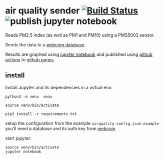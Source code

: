 
# air quality sender [![Build Status](https://travis-ci.com/vboulaye/airquality-sender.svg?branch=master)](https://travis-ci.com/vboulaye/airquality-sender) ![publish jupyter notebook](https://github.com/vboulaye/airquality-sender/workflows/run%20jupyter%20notebook/badge.svg)


Reads PM2.5 index (as well as PM1 and PM10)  using a PMS5003 sensor.

Sends the data to a [webcom database](https://datasync.orange.com/)

Results are graphed using [jupyter notebook](https://jupyter.org/) and published using [github actions](https://help.github.com/en/actions) to [github pages](https://vboulaye.github.io/airquality-sender/)



## install

Install Jupyter and its dependencies in a virtual env:

```
python3 -m venv  venv

source venv/bin/activate

pip3 install -r requirements.txt

```

setup the configuration from the example `airquality-config.json.example`
you'll need a database and its auth key from [webcom](https://datasync.orange.com/)


start jupyter:

```
source venv/bin/activate
jupyter notebook
```

